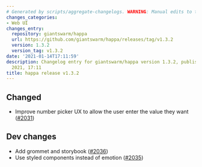 ```yaml
---
# Generated by scripts/aggregate-changelogs. WARNING: Manual edits to this files will be overwritten.
changes_categories:
- Web UI
changes_entry:
  repository: giantswarm/happa
  url: https://github.com/giantswarm/happa/releases/tag/v1.3.2
  version: 1.3.2
  version_tag: v1.3.2
date: '2021-01-14T17:11:59'
description: Changelog entry for giantswarm/happa version 1.3.2, published on 14 January
  2021, 17:11
title: happa release v1.3.2
---
```


## Changed

- Improve number picker UX to allow the user enter the value they want ([#2031](https://github.com/giantswarm/happa/pull/2031))

## Dev changes

- Add grommet and storybook ([#2036](https://github.com/giantswarm/happa/pull/2036))
- Use styled components instead of emotion ([#2035](https://github.com/giantswarm/happa/pull/2035))


